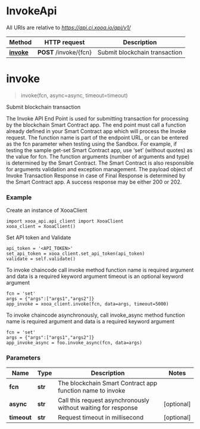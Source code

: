 # InvokeApi

All URIs are relative to *https://api.ci.xooa.io/api/v1/*

Method | HTTP request | Description
------------- | ------------- | -------------
[**invoke**](InvokeApi.md#invoke) | **POST** /invoke/{fcn} | Submit blockchain transaction


# **invoke**
> invoke(fcn, async=async, timeout=timeout)

Submit blockchain transaction

The Invoke API End Point is used for submitting transaction for processing by the blockchain Smart Contract app. The end point must call a function already defined in your Smart Contract app which will process the Invoke request. The function name is part of the endpoint URL, or can be entered as the fcn parameter when testing using the Sandbox. For example, if testing the sample get-set Smart Contract app, use ‘set’ (without quotes)  as the value for fcn.   The function arguments (number of arguments and type) is determined by the Smart Contract. The Smart Contract is also responsible for arguments validation and exception management. The payload object of Invoke Transaction Response in case of Final Response is determined by the Smart Contract app.   A success response may be either 200 or 202.

### Example
Create an instance of XooaClient
```
import xooa_api.api_client import XooaClient
xooa_client = XooaClient()
```
Set API token and Validate
```
api_token = '<API_TOKEN>' 
set_api_token = xooa_client.set_api_token(api_token)
validate = self.validate()
```
 To invoke chaincode call invoke method
 function name is required argument and data is a required keyword argument
 timeout is an optional keyword argument
```
fcn = 'set'
args = {"args":["args1","args2"]}
app_invoke = xooa_client.invoke(fcn, data=args, timeout=5000)
```

To invoke chaincode asynchronously, call invoke_async method
 function name is required argument and data is a required keyword argument
```
fcn = 'set'
args = {"args":["args1","args2"]}
app_invoke_async = foo.invoke_async(fcn, data=args)
```

### Parameters

Name | Type | Description  | Notes
------------- | ------------- | ------------- | -------------
 **fcn** | **str**| The blockchain Smart Contract app function name to invoke | 
 **async** | **str**| Call this request asynchronously without waiting for response | [optional] 
 **timeout** | **str**| Request timeout in millisecond | [optional] 